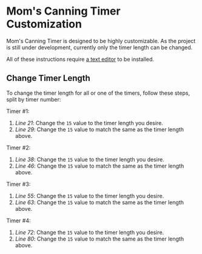 # Mom's Canning Timer Customization

Mom's Canning Timer is designed to be highly customizable. As the project is still under development, currently only the timer length can be changed.

All of these instructions require [a text editor](https://code.visualstudio.com/) to be installed.

## Change Timer Length

To change the timer length for all or one of the timers, follow these steps, split by timer number:

Timer #1:

1. _Line 21_: Change the `15` value to the timer length you desire.
2. _Line 29_: Change the `15` value to match the same as the timer length above.

Timer #2:

1. _Line 38_: Change the `15` value to the timer length you desire.
2. _Line 46_: Change the `15` value to match the same as the timer length above.

Timer #3:

1. _Line 55_: Change the `15` value to the timer length you desire.
2. _Line 63_: Change the `15` value to match the same as the timer length above.

Timer #4:

1. _Line 72_: Change the `15` value to the timer length you desire.
2. _Line 80_: Change the `15` value to match the same as the timer length above.
